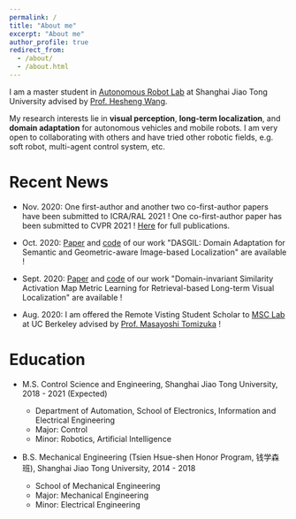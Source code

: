 ```yaml
---
permalink: /
title: "About me"
excerpt: "About me"
author_profile: true
redirect_from: 
  - /about/
  - /about.html
---
```


I am a master student in [Autonomous Robot Lab](http://robotics.sjtu.edu.cn/index.php?r=site/index) at Shanghai Jiao Tong University advised by [Prof. Hesheng Wang](https://scholar.google.com/citations?hl=en&user=q6AY9XsAAAAJ).

My research interests lie in **visual perception**, **long-term localization**, and **domain adaptation** for autonomous vehicles and mobile robots. I am very open to collaborating with others and have tried other robotic fields, e.g. soft robot, multi-agent control system, etc.



Recent News
===
* Nov. 2020: One first-author and another two co-first-author papers have been submitted to ICRA/RAL 2021 ! One co-first-author paper has been submitted to CVPR 2021 ! [Here](https://hanjianghu.github.io/publications/) for full publications.

* Oct. 2020: [Paper](https://arxiv.org/pdf/2010.00573.pdf) and [code](https://github.com/HanjiangHu/DASGIL) of our work "DASGIL: Domain Adaptation for Semantic and Geometric-aware Image-based Localization" are available !

* Sept. 2020: [Paper](https://arxiv.org/pdf/2009.07719.pdf) and [code](https://github.com/HanjiangHu/DISAM) of our work "Domain-invariant Similarity Activation Map Metric Learning for Retrieval-based Long-term Visual Localization" are available !

* Aug. 2020: I am offered the Remote Visting Student Scholar to [MSC Lab](https://msc.berkeley.edu/) at UC Berkeley advised by [Prof. Masayoshi Tomizuka](http://www.me.berkeley.edu/people/faculty/masayoshi-tomizuka) !

Education
===
* M.S. Control Science and Engineering, Shanghai Jiao Tong University, 2018 - 2021 (Expected)
  * Department of Automation, School of Electronics, Information and Electrical Engineering 
  * Major: Control
  * Minor: Robotics, Artificial Intelligence

* B.S. Mechanical Engineering (Tsien Hsue-shen Honor Program, 钱学森班), Shanghai Jiao Tong University, 2014 - 2018
  * School of Mechanical Engineering
  * Major: Mechanical Engineering
  * Minor: Electrical Engineering
